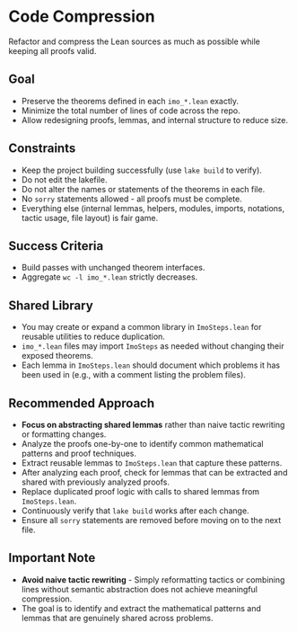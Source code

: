 # Code Compression

Refactor and compress the Lean sources as much as possible while keeping all proofs valid.

## Goal
- Preserve the theorems defined in each `imo_*.lean` exactly.
- Minimize the total number of lines of code across the repo.
- Allow redesigning proofs, lemmas, and internal structure to reduce size.

## Constraints
- Keep the project building successfully (use `lake build` to verify).
- Do not edit the lakefile.
- Do not alter the names or statements of the theorems in each file.
- No `sorry` statements allowed - all proofs must be complete.
- Everything else (internal lemmas, helpers, modules, imports, notations, tactic usage, file layout) is fair game.

## Success Criteria
- Build passes with unchanged theorem interfaces.
- Aggregate `wc -l imo_*.lean` strictly decreases.

## Shared Library
- You may create or expand a common library in `ImoSteps.lean` for reusable utilities to reduce duplication.
- `imo_*.lean` files may import `ImoSteps` as needed without changing their exposed theorems.
- Each lemma in `ImoSteps.lean` should document which problems it has been used in (e.g., with a comment listing the problem files).

## Recommended Approach
- **Focus on abstracting shared lemmas** rather than naive tactic rewriting or formatting changes.
- Analyze the proofs one-by-one to identify common mathematical patterns and proof techniques.
- Extract reusable lemmas to `ImoSteps.lean` that capture these patterns.
- After analyzing each proof, check for lemmas that can be extracted and shared with previously analyzed proofs.
- Replace duplicated proof logic with calls to shared lemmas from `ImoSteps.lean`.
- Continuously verify that `lake build` works after each change.
- Ensure all `sorry` statements are removed before moving on to the next file.

## Important Note
- **Avoid naive tactic rewriting** - Simply reformatting tactics or combining lines without semantic abstraction does not achieve meaningful compression.
- The goal is to identify and extract the mathematical patterns and lemmas that are genuinely shared across problems.
